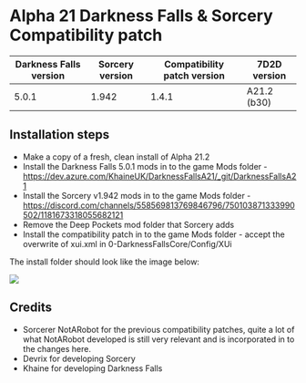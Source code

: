 # Alpha 21 Darkness Falls & Sorcery Compatibility patch

<table>
	<thead>
		<tr>
			<th>Darkness Falls version</th>
			<th>Sorcery version</th>
			<th>Compatibility patch version</th>
			<th>7D2D version</th>
		</tr>
	</thead>
	<tbody>
		<tr>
			<td>5.0.1</td>
			<td>1.942</td>
			<td>1.4.1</td>
			<td>A21.2 (b30)</td>
		</tr>
	</tbody>
</table>

<h2>Installation steps</h2>
<ul>
	<li>Make a copy of a fresh, clean install of Alpha 21.2</li>
	<li>Install the Darkness Falls 5.0.1 mods in to the game Mods folder - <a href="https://dev.azure.com/KhaineUK/DarknessFallsA21/_git/DarknessFallsA21">https://dev.azure.com/KhaineUK/DarknessFallsA21/_git/DarknessFallsA21</a></li>
	<li>Install the Sorcery v1.942 mods in to the game Mods folder - <a href="https://discord.com/channels/558569813769846796/750103871333990502/1181673318055682121">https://discord.com/channels/558569813769846796/750103871333990502/1181673318055682121</a></li>
	<li>Remove the Deep Pockets mod folder that Sorcery adds</li>
	<li>Install the compatibility patch in to the game Mods folder - accept the overwrite of xui.xml in 0-DarknessFallsCore/Config/XUi</li>
</ul>

<p>The install folder should look like the image below:</p>
<img src="https://i.imgur.com/gtVKPxb.jpg">


<h2>Credits</h2>
<ul>
	<li>Sorcerer NotARobot for the previous compatibility patches, quite a lot of what NotARobot developed is still very relevant and is incorporated in to the changes here.</li>
	<li>Devrix for developing Sorcery</li>
	<li>Khaine for developing Darkness Falls</li>
</ul>